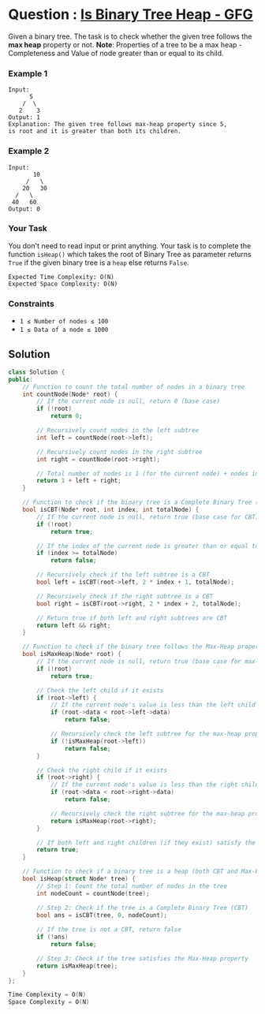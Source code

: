 # Question : [Is Binary Tree Heap - GFG](https://www.geeksforgeeks.org/problems/is-binary-tree-heap/1)

Given a binary tree. The task is to check whether the given tree follows the **max heap** property or not.
**Note**: Properties of a tree to be a max heap - Completeness and Value of node greater than or equal to its child.

### Example 1

```
Input:
      5
    /  \
   2    3
Output: 1
Explanation: The given tree follows max-heap property since 5,
is root and it is greater than both its children.
```

### Example 2

```
Input:
       10
     /   \
    20   30 
  /   \
 40   60
Output: 0
```

### Your Task
You don't need to read input or print anything. Your task is to complete the function `isHeap()` which takes the root of Binary Tree as parameter returns `True` if the given binary tree is a `heap` else returns `False`.

```
Expected Time Complexity: O(N)
Expected Space Complexity: O(N)
```

### Constraints

- `1 ≤ Number of nodes ≤ 100`
- `1 ≤ Data of a node ≤ 1000`

## Solution

```Cpp
class Solution {
public:
    // Function to count the total number of nodes in a binary tree
    int countNode(Node* root) {
        // If the current node is null, return 0 (base case)
        if (!root)
            return 0;

        // Recursively count nodes in the left subtree
        int left = countNode(root->left);

        // Recursively count nodes in the right subtree
        int right = countNode(root->right);

        // Total number of nodes is 1 (for the current node) + nodes in the left subtree + nodes in the right subtree
        return 1 + left + right;
    }

    // Function to check if the binary tree is a Complete Binary Tree (CBT)
    bool isCBT(Node* root, int index, int totalNode) {
        // If the current node is null, return true (base case for CBT)
        if (!root)
            return true;

        // If the index of the current node is greater than or equal to the total number of nodes, it's not a CBT
        if (index >= totalNode)
            return false;

        // Recursively check if the left subtree is a CBT
        bool left = isCBT(root->left, 2 * index + 1, totalNode);

        // Recursively check if the right subtree is a CBT
        bool right = isCBT(root->right, 2 * index + 2, totalNode);

        // Return true if both left and right subtrees are CBT
        return left && right;
    }

    // Function to check if the binary tree follows the Max-Heap property
    bool isMaxHeap(Node* root) {
        // If the current node is null, return true (base case for max-heap)
        if (!root)
            return true;

        // Check the left child if it exists
        if (root->left) {
            // If the current node's value is less than the left child's value, it's not a max-heap
            if (root->data < root->left->data)
                return false;

            // Recursively check the left subtree for the max-heap property
            if (!isMaxHeap(root->left))
                return false;
        }

        // Check the right child if it exists
        if (root->right) {
            // If the current node's value is less than the right child's value, it's not a max-heap
            if (root->data < root->right->data)
                return false;

            // Recursively check the right subtree for the max-heap property
            return isMaxHeap(root->right);
        }

        // If both left and right children (if they exist) satisfy the max-heap property, return true
        return true;
    }

    // Function to check if a binary tree is a heap (both CBT and Max-Heap)
    bool isHeap(struct Node* tree) {
        // Step 1: Count the total number of nodes in the tree
        int nodeCount = countNode(tree);

        // Step 2: Check if the tree is a Complete Binary Tree (CBT)
        bool ans = isCBT(tree, 0, nodeCount);
        
        // If the tree is not a CBT, return false
        if (!ans)
            return false;

        // Step 3: Check if the tree satisfies the Max-Heap property
        return isMaxHeap(tree);
    }
};

Time Complexity = O(N)
Space Complexity = O(N)
```